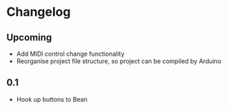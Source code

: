 # Changelog

## Upcoming

- Add MIDI control change functionality
- Reorganise project file structure, so project can be compiled by Arduino

## 0.1

- Hook up buttons to Bean
